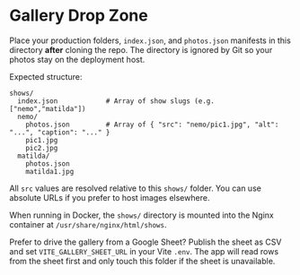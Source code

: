 # Gallery Drop Zone

Place your production folders, `index.json`, and `photos.json` manifests in this directory **after** cloning the repo. The directory is ignored by Git so your photos stay on the deployment host.

Expected structure:

```
shows/
  index.json            # Array of show slugs (e.g. ["nemo","matilda"])
  nemo/
    photos.json         # Array of { "src": "nemo/pic1.jpg", "alt": "...", "caption": "..." }
    pic1.jpg
    pic2.jpg
  matilda/
    photos.json
    matilda1.jpg
```

All `src` values are resolved relative to this `shows/` folder. You can use absolute URLs if you prefer to host images elsewhere.

When running in Docker, the `shows/` directory is mounted into the Nginx container at `/usr/share/nginx/html/shows`.

Prefer to drive the gallery from a Google Sheet? Publish the sheet as CSV and set `VITE_GALLERY_SHEET_URL` in your Vite `.env`. The app will read rows from the sheet first and only touch this folder if the sheet is unavailable.
